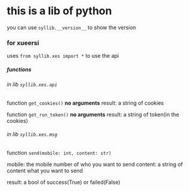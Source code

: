 # this is a lib of python
you can use `syllib.__version__` to show the version
### for xueersi
uses `from syllib.xes import *` to use the api
##### functions
###### in lib `syllib.xes.api`
function `get_cookies()`
**no arguments**
result: a string of cookies

function `get_run_token()`
**no arguments**
result: a string of token(in the cookies)

###### in lib `syllib.xes.msg`
function `send(mobile: int, content: str)`

mobile: the mobile number of who you want to send
content: a string of content what you want to send

result: a bool of success(True) or failed(False)